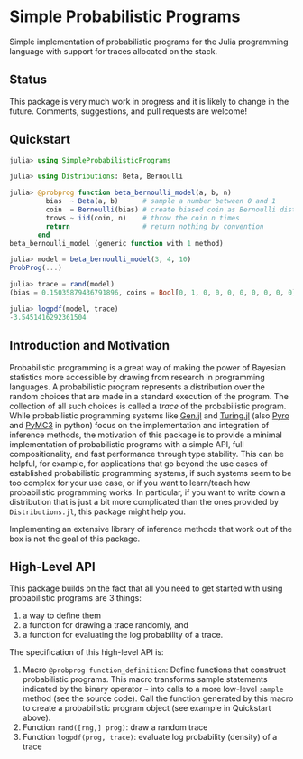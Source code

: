 # Simple Probabilistic Programs
Simple implementation of probabilistic programs for the Julia programming language with support for traces allocated on the stack.

## Status
This package is very much work in progress and it is likely to change in the future. Comments, suggestions, and pull requests are welcome!

## Quickstart
```julia
julia> using SimpleProbabilisticPrograms

julia> using Distributions: Beta, Bernoulli

julia> @probprog function beta_bernoulli_model(a, b, n)
         bias  ~ Beta(a, b)      # sample a number between 0 and 1
         coin  = Bernoulli(bias) # create biased coin as Bernoulli distribution
         trows ~ iid(coin, n)    # throw the coin n times
         return                  # return nothing by convention
       end
beta_bernoulli_model (generic function with 1 method)

julia> model = beta_bernoulli_model(3, 4, 10)
ProbProg(...)

julia> trace = rand(model)
(bias = 0.15035879436791896, coins = Bool[0, 1, 0, 0, 0, 0, 0, 0, 0, 0])

julia> logpdf(model, trace)
-3.5451416292361504
```

## Introduction and Motivation
Probabilistic programming is a great way of making the power of Bayesian statistics more accessible by drawing from research in programming languages.
A probabilistic program represents a distribution over the random choices that are made in a standard execution of the program. The collection of all such choices is called a *trace* of the probabilistic program.
While probabilistic programming systems like [Gen.jl](https://github.com/probcomp/Gen.jl) and [Turing.jl](https://github.com/TuringLang/Turing.jl) (also [Pyro](https://github.com/pyro-ppl/pyro) and [PyMC3](https://github.com/pymc-devs/pymc) in python) focus on the implementation and integration of inference methods, the motivation of this package is to provide a minimal implementation of probabilistic programs with a simple API, full compositionality, and fast performance through type stability. 
This can be helpful, for example, for applications that go beyond the use cases of established probabilistic programming systems, if such systems seem to be too complex for your use case, or if you want to learn/teach how probabilistic programming works.
In particular, if you want to write down a distribution that is just a bit more complicated than the ones provided by `Distributions.jl`, this package might help you.

Implementing an extensive library of inference methods that work out of the box is not the goal of this package.

## High-Level API
This package builds on the fact that all you need to get started with using probabilistic programs are 3 things:
1. a way to define them
2. a function for drawing a trace randomly, and
3. a function for evaluating the log probability of a trace.

The specification of this high-level API is:
1. Macro `@probprog function_definition`: Define functions that construct probabilistic programs. This macro transforms sample statements indicated by the binary operator `~` into calls to a more low-level `sample` method (see the source code). Call the function generated by this macro to create a probabilistic program object (see example in Quickstart above).
2. Function `rand([rng,] prog)`: draw a random trace
3. Function `logpdf(prog, trace)`: evaluate log probability (density) of a trace
